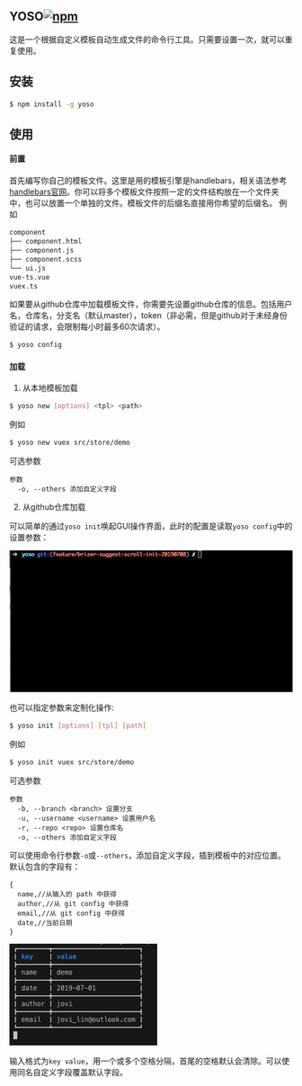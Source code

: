 ## YOSO[![npm](https://img.shields.io/npm/v/yoso.svg?maxAge=2592000)](https://www.npmjs.com/package/yoso)
这是一个根据自定义模板自动生成文件的命令行工具。只需要设置一次，就可以重复使用。

## 安装

```bash
$ npm install -g yoso
```
## 使用

#### 前置

首先编写你自己的模板文件。这里是用的模板引擎是handlebars，相关语法参考[handlebars官网](http://handlebarsjs.com/)。你可以将多个模板文件按照一定的文件结构放在一个文件夹中，也可以放置一个单独的文件。模板文件的后缀名直接用你希望的后缀名。
例如
```
component
├── component.html
├── component.js
├── component.scss
└── ui.js
vue-ts.vue
vuex.ts
```

如果要从github仓库中加载模板文件，你需要先设置github仓库的信息。包括用户名，仓库名，分支名（默认master），token（非必需，但是github对于未经身份验证的请求，会限制每小时最多60次请求）。
```bash
$ yoso config
```

#### 加载

1. 从本地模板加载

```bash
$ yoso new [options] <tpl> <path>
```
例如
```bash
$ yoso new vuex src/store/demo 
```
可选参数
```
参数
  -o, --others 添加自定义字段
```

2. 从github仓库加载

可以简单的通过`yoso init`唤起GUI操作界面，此时的配置是读取`yoso config`中的设置参数：

<img src="https://raw.githubusercontent.com/brizer/graph-bed/master/img/Jul-09-2019%2010-41-40.gif"/>


也可以指定参数来定制化操作:

```bash
$ yoso init [options] [tpl] [path]
```
例如
```bash
$ yoso init vuex src/store/demo
```
可选参数
```
参数
  -b, --branch <branch> 设置分支
  -u, --username <username> 设置用户名
  -r, --repo <repo> 设置仓库名
  -o, --others 添加自定义字段
```

可以使用命令行参数```-o```或```--others```，添加自定义字段，插到模板中的对应位置。默认包含的字段有：
```
{
  name,//从输入的 path 中获得
  author,//从 git config 中获得
  email,//从 git config 中获得
  date,//当前日期
}
```
![](https://raw.githubusercontent.com/Linjovi/myPic/master/img/20190701181630.png?token=AEN2VVMRCOQKXTOIEKZD5RK5DHO3Y)

输入格式为```key value```，用一个或多个空格分隔，首尾的空格默认会清除。可以使用同名自定义字段覆盖默认字段。

